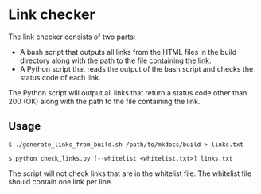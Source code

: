 # Link checker

The link checker consists of two parts:
- A bash script that outputs all links from the HTML files in the build directory along with the path to the file containing the link.
- A Python script that reads the output of the bash script and checks the status code of each link.

The Python script will output all links that return a status code other than 200 (OK) along with the path to the file containing the link.

## Usage

```shell
$ ./generate_links_from_build.sh /path/to/mkdocs/build > links.txt
```

```shell
$ python check_links.py [--whitelist <whitelist.txt>] links.txt
```

The script will not check links that are in the whitelist file. The whitelist file should contain one link per line.